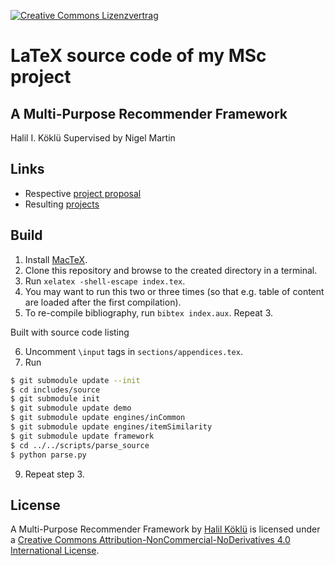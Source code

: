 <a rel="license" href="http://creativecommons.org/licenses/by-nc-nd/4.0/"><img alt="Creative Commons Lizenzvertrag" style="border-width:0" src="https://i.creativecommons.org/l/by-nc-nd/4.0/80x15.png" /></a>

# LaTeX source code of my MSc project

## A Multi-Purpose Recommender Framework
Halil I. Köklü
Supervised by Nigel Martin

## Links

- Respective [project proposal](https://github.com/halk/msc-project-proposal)
- Resulting [projects](https://github.com/halk/recowise-vagrant)

## Build

1. Install [MacTeX](https://tug.org/mactex/mactex-download.html).
2. Clone this repository and browse to the created directory in a terminal.
3. Run `xelatex -shell-escape index.tex`.
4. You may want to run this two or three times (so that e.g. table of content are loaded after the first compilation).
5. To re-compile bibliography, run `bibtex index.aux`. Repeat 3.

Built with source code listing

6. Uncomment `\input` tags in `sections/appendices.tex`.
7. Run

```bash
$ git submodule update --init
$ cd includes/source
$ git submodule init
$ git submodule update demo
$ git submodule update engines/inCommon
$ git submodule update engines/itemSimilarity
$ git submodule update framework
$ cd ../../scripts/parse_source
$ python parse.py
```

9. Repeat step 3.

## License

<span xmlns:dct="http://purl.org/dc/terms/" property="dct:title">A Multi-Purpose Recommender Framework</span> by <a xmlns:cc="http://creativecommons.org/ns#" href="https://github.com/halk/msc-project-report" property="cc:attributionName" rel="cc:attributionURL">Halil Köklü</a> is licensed under a <a rel="license" href="http://creativecommons.org/licenses/by-nc-nd/4.0/">Creative Commons Attribution-NonCommercial-NoDerivatives 4.0 International License</a>.
